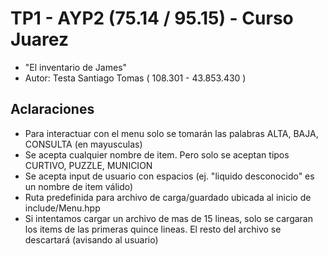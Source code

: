 # TP1 - AYP2 (75.14 / 95.15) - Curso Juarez
- "El inventario de James"
- Autor: Testa Santiago Tomas ( 108.301 - 43.853.430 )
##  
## Aclaraciones
- Para interactuar con el menu solo se tomarán las palabras ALTA, BAJA, CONSULTA (en mayusculas)
- Se acepta cualquier nombre de item. Pero solo se aceptan tipos CURTIVO, PUZZLE, MUNICION
- Se acepta input de usuario con espacios (ej. "liquido desconocido" es un nombre de item válido)
- Ruta predefinida para archivo de carga/guardado ubicada al inicio de include/Menu.hpp
- Si intentamos cargar un archivo de mas de 15 lineas, solo se cargaran los items de las primeras quince lineas. El resto del archivo se descartará (avisando al usuario)